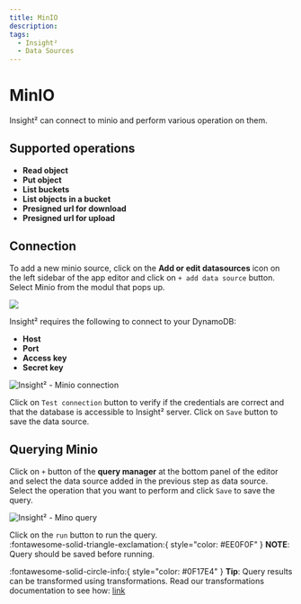 ```yaml
---
title: MinIO
description: 
tags:
  - Insight²
  - Data Sources
---
```


# MinIO

Insight² can connect to minio and perform various operation on them.

## Supported operations

- **Read object**
- **Put object**
- **List buckets**
- **List objects in a bucket**
- **Presigned url for download**
- **Presigned url for upload**

## Connection

To add a new minio source, click on the **Add or edit datasources** icon on the left sidebar of the app editor and click on `+ add data source` button. Select Minio from the modul that pops up.

![](/_images/insight2/datasource-reference/datasource_minio.png)

Insight² requires the following to connect to your DynamoDB:

- **Host**
- **Port**
- **Access key**
- **Secret key**



![Insight² - Minio connection](/_images/insight2/datasource-reference/minio-connect.png)



Click on `Test connection` button to verify if the credentials are correct and that the database is accessible to Insight² server. Click on `Save` button to save the data source.

## Querying Minio

Click on `+` button of the **query manager** at the bottom panel of the editor and select the data source added in the previous step as data source. Select the operation that you want to perform and click `Save` to save the query.

![Insight² - Mino query](/_images/insight2/datasource-reference/minio-query.png)

Click on the `run` button to run the query.<br>
:fontawesome-solid-triangle-exclamation:{ style="color: #EE0F0F" } **NOTE**: Query should be saved before running.

:fontawesome-solid-circle-info:{ style="color: #0F17E4" } **Tip**:
Query results can be transformed using transformations. Read our transformations documentation to see how: [link](/insight2/tutorial/transformations/)

